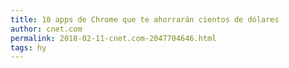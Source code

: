 ```yaml
---
title: 10 apps de Chrome que te ahorrarán cientos de dólares
author: cnet.com
permalink: 2018-02-11-cnet.com-2047704646.html
tags: hy
---
```


